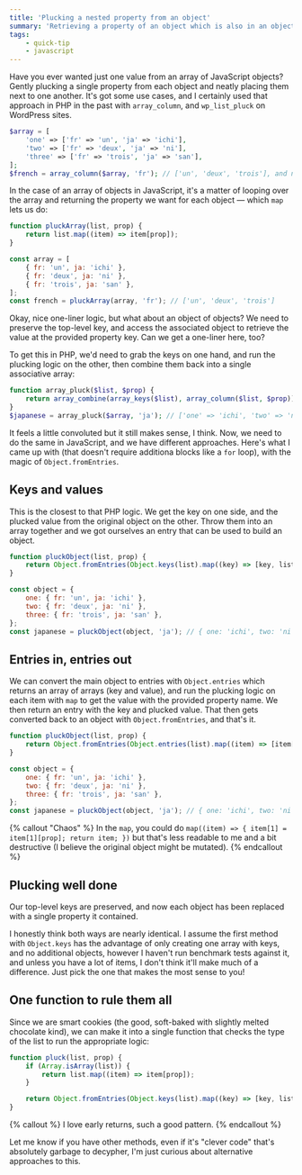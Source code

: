 ```yaml
---
title: 'Plucking a nested property from an object'
summary: 'Retrieving a property of an object which is also in an object.'
tags:
    - quick-tip
    - javascript
---
```


Have you ever wanted just one value from an array of JavaScript objects? Gently plucking a single property from each object and neatly placing them next to one another. It's got some use cases, and I certainly used that approach in PHP in the past with `array_column`, and `wp_list_pluck` on WordPress sites.

```php
$array = [
    'one' => ['fr' => 'un', 'ja' => 'ichi'],
    'two' => ['fr' => 'deux', 'ja' => 'ni'],
    'three' => ['fr' => 'trois', 'ja' => 'san'],
];
$french = array_column($array, 'fr'); // ['un', 'deux', 'trois'], and note the keys have disappeared.
```

In the case of an array of objects in JavaScript, it's a matter of looping over the array and returning the property we want for each object — which `map` lets us do:

```js
function pluckArray(list, prop) {
	return list.map((item) => item[prop]);
}

const array = [
	{ fr: 'un', ja: 'ichi' },
	{ fr: 'deux', ja: 'ni' },
	{ fr: 'trois', ja: 'san' },
];
const french = pluckArray(array, 'fr'); // ['un', 'deux', 'trois']
```

Okay, nice one-liner logic, but what about an object of objects? We need to preserve the top-level key, and access the associated object to retrieve the value at the provided property key. Can we get a one-liner here, too?

To get this in PHP, we'd need to grab the keys on one hand, and run the plucking logic on the other, then combine them back into a single associative array:

```php
function array_pluck($list, $prop) {
	return array_combine(array_keys($list), array_column($list, $prop));
}
$japanese = array_pluck($array, 'ja'); // ['one' => 'ichi', 'two' => 'ni', 'three' => 'san']
```

It feels a little convoluted but it still makes sense, I think. Now, we need to do the same in JavaScript, and we have different approaches. Here's what I came up with (that doesn't require additiona blocks like a `for` loop), with the magic of `Object.fromEntries`.

## Keys and values

This is the closest to that PHP logic. We get the key on one side, and the plucked value from the original object on the other. Throw them into an array together and we got ourselves an entry that can be used to build an object.

```js
function pluckObject(list, prop) {
	return Object.fromEntries(Object.keys(list).map((key) => [key, list[key][prop]]));
}

const object = {
	one: { fr: 'un', ja: 'ichi' },
	two: { fr: 'deux', ja: 'ni' },
	three: { fr: 'trois', ja: 'san' },
};
const japanese = pluckObject(object, 'ja'); // { one: 'ichi', two: 'ni', three: 'san' }
```

## Entries in, entries out

We can convert the main object to entries with `Object.entries` which returns an array of arrays (key and value), and run the plucking logic on each item with `map` to get the value with the provided property name. We then return an entry with the key and plucked value. That then gets converted back to an object with `Object.fromEntries`, and that's it.

```js
function pluckObject(list, prop) {
	return Object.fromEntries(Object.entries(list).map((item) => [item[0], item[1][prop]]));
}

const object = {
	one: { fr: 'un', ja: 'ichi' },
	two: { fr: 'deux', ja: 'ni' },
	three: { fr: 'trois', ja: 'san' },
};
const japanese = pluckObject(object, 'ja'); // { one: 'ichi', two: 'ni', three: 'san' }
```

{% callout "Chaos" %}
In the `map`, you could do `map((item) => { item[1] = item[1][prop]; return item; })` but that's less readable to me and a bit destructive (I believe the original object might be mutated).
{% endcallout %}

## Plucking well done

Our top-level keys are preserved, and now each object has been replaced with a single property it contained.

I honestly think both ways are nearly identical. I assume the first method with `Object.keys` has the advantage of only creating one array with keys, and no additional objects, however I haven't run benchmark tests against it, and unless you have a lot of items, I don't think it'll make much of a difference. Just pick the one that makes the most sense to you!

## One function to rule them all

Since we are smart cookies (the good, soft-baked with slightly melted chocolate kind), we can make it into a single function that checks the type of the list to run the appropriate logic:

```js
function pluck(list, prop) {
	if (Array.isArray(list)) {
		return list.map((item) => item[prop]);
	}

	return Object.fromEntries(Object.keys(list).map((key) => [key, list[key][prop]]));
}
```

{% callout %}
I love early returns, such a good pattern.
{% endcallout %}

Let me know if you have other methods, even if it's "clever code" that's absolutely garbage to decypher, I'm just curious about alternative approaches to this.
